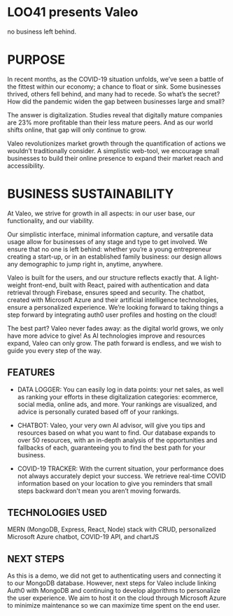 # LOO41 presents Valeo
no business left behind.

# PURPOSE

In recent months, as the COVID-19 situation unfolds, we’ve seen a battle of the fittest within our economy; a chance to float or sink. Some businesses thrived, others fell behind, and many had to recede. So what’s the secret? How did the pandemic widen the gap between businesses large and small?
 
The answer is digitalization. Studies reveal that digitally mature companies are 23% more profitable than their less mature peers. And as our world shifts online, that gap will only continue to grow.

Valeo revolutionizes market growth through the quantification of actions we wouldn’t traditionally consider. A simplistic web-tool, we encourage small businesses to build their online presence to expand their market reach and accessibility.

# BUSINESS SUSTAINABILITY 

At Valeo, we strive for growth in all aspects: in our user base, our functionality, and our viability. 

Our simplistic interface, minimal information capture, and versatile data usage allow for businesses of any stage and type to get involved. We ensure that no one is left behind: whether you’re a young entrepreneur creating a start-up, or in an established family business: our design allows any demographic to jump right in, anytime, anywhere.
 
Valeo is built for the users, and our structure reflects exactly that. A light-weight front-end, built with React, paired with authentication and data retrieval through Firebase, ensures speed and security. The chatbot, created with Microsoft Azure and their artificial intelligence technologies, ensure a personalized experience. We’re looking forward to taking things a step forward by integrating auth0 user profiles and hosting on the cloud! 

The best part? Valeo never fades away: as the digital world grows, we only have more advice to give! As AI technologies improve and resources expand, Valeo can only grow. The path forward is endless, and we wish to guide you every step of the way.

## FEATURES

- DATA LOGGER: You can easily log in data points: your net sales, as well as ranking your efforts in these digitalization categories: ecommerce, social media, online ads, and more. Your rankings are visualized, and advice is personally curated based off of your rankings.

- CHATBOT: Valeo, your very own AI advisor, will give you tips and resources based on what you want to find. Our database expands to over 50 resources, with an in-depth analysis of the opportunities and fallbacks of each, guaranteeing you to find the best path for your business.
 
- COVID-19 TRACKER: With the current situation, your performance does not always accurately depict your success. We retrieve real-time COVID information based on your location to give you reminders that small steps backward don't mean you aren’t moving forwards.

## TECHNOLOGIES USED

MERN (MongoDB, Express, React, Node) stack with CRUD, personalized Microsoft Azure chatbot, COVID-19 API, and chartJS

## NEXT STEPS

As this is a demo, we did not get to authenticating users and connecting it to our MongoDB database. However, next steps for Valeo include linking Auth0 with MongoDB and continuing to develop algorithms to personalize the user experience. We aim to host it on the cloud through Microsoft Azure to minimize maintenance so we can maximize time spent on the end user. 
